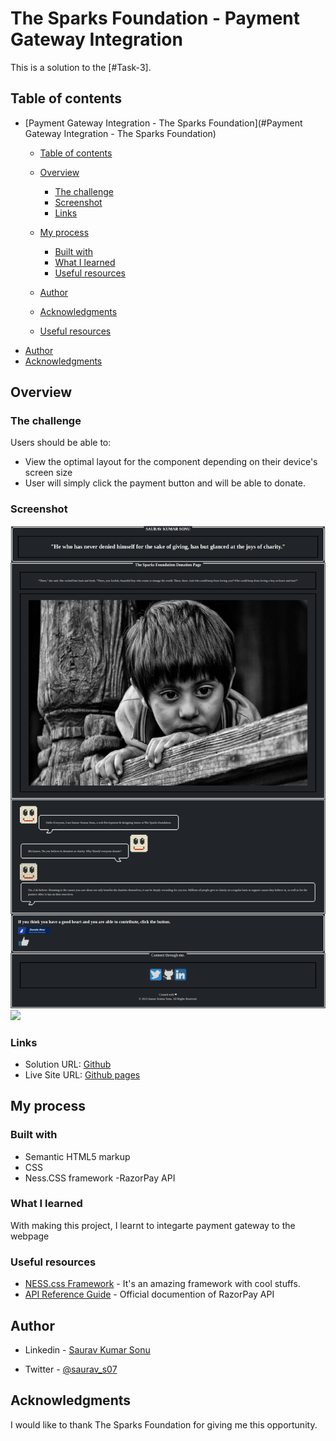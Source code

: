 # The Sparks Foundation - Payment Gateway Integration

This is a solution to the [#Task-3].  

## Table of contents

- [Payment Gateway Integration - The Sparks Foundation](#Payment Gateway Integration - The Sparks Foundation)
  - [Table of contents](#table-of-contents)
  - [Overview](#overview)
    - [The challenge](#the-challenge)
    - [Screenshot](#screenshot)
    - [Links](#links)
  - [My process](#my-process)
    - [Built with](#built-with)
    - [What I learned](#what-i-learned)
    - [Useful resources](#useful-resources)
  - [Author](#author)
  - [Acknowledgments](#acknowledgments)
  
  - [Useful resources](#useful-resources)
- [Author](#author)
- [Acknowledgments](#acknowledgments)



## Overview

### The challenge

Users should be able to:

- View the optimal layout for the component depending on their device's screen size
- User will simply click the payment button and will be able to donate.

### Screenshot

![](./screenshot.png)
![](./screenshot01.png)



### Links

- Solution URL: [Github](https://github.com/ItsmeSauravSonu/Donation-page_payment_gateway)
- Live Site URL: [Github pages](https://itsmesauravsonu.github.io/Donation-page_payment_gateway/)

## My process

### Built with

- Semantic HTML5 markup
- CSS 
- Ness.CSS framework
-RazorPay API
  




### What I learned

With making this project, I learnt to integarte payment gateway to the webpage



### Useful resources

- [NESS.css Framework](https://nostalgic-css.github.io/NES.css/) - It's an amazing framework with cool stuffs.
- [API Reference Guide](https://razorpay.com/docs/api/) - Official documention of RazorPay API



## Author

- Linkedin - [Saurav Kumar Sonu](https://www.linkedin.com/in/sauravkumarsonu/)
<!-- - Frontend Mentor - [ItsmeSauravSonu](https://www.frontendmentor.io/profile/ItsmeSauravSonu) -->
- Twitter - [@saurav_s07](https://www.twitter.com/saurav_s07)



## Acknowledgments

I would like to thank The Sparks Foundation for giving me this opportunity.


